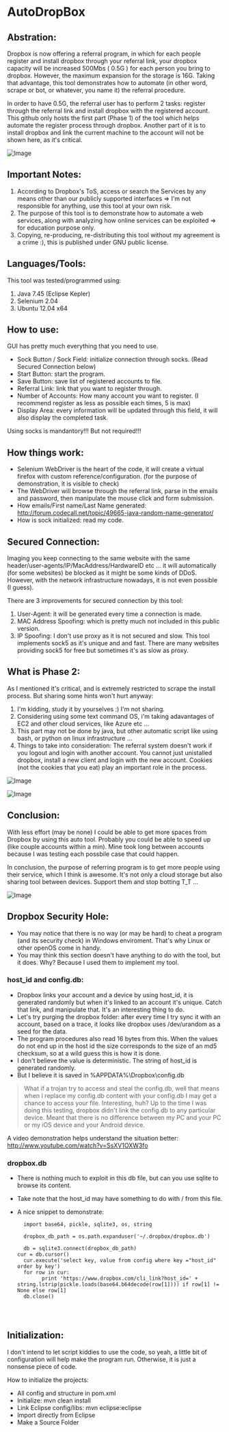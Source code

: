 AutoDropBox
===========

Abstration:
----------
Dropbox is now offering a referral program, in which for each people register and install dropbox through your referral link, your dropbox capacity will be increased 500Mbs ( 0.5G ) for each person you bring to dropbox. However, the maximum expansion for the storage is 16G. Taking that advantage, this tool demonstrates how to automate (in other word, scrape or bot, or whatever, you name it) the referral procedure.

In order to have 0.5G, the referral user has to perform 2 tasks: register through the referral link and install dropbox with the registered account. This github only hosts the first part (Phase 1) of the tool which helps automate the register process through dropbox. Another part of it is to install dropbox and link the current machine to the account will not be shown here, as it's critical. 

![Image](/img/gui.png?raw=true)

Important Notes:
-------------
1. According to Dropbox's ToS, access or search the Services by any means other than our publicly supported interfaces => I'm not responsible for anything, use this tool at your own risk.
2. The purpose of this tool is to demonstrate how to automate a web services, along with analyzing how online services can be exploited => for education purpose only.
3. Copying, re-producing, re-distributing this tool without my agreement is a crime :), this is published under GNU public license.

Languages/Tools:
-----------------
This tool was tested/programmed using:

1. Java 7.45 (Eclipse Kepler)
2. Selenium 2.04
3. Ubuntu 12.04 x64
 

How to use:
----------
GUI has pretty much everything that you need to use.

- Sock Button / Sock Field: initialize connection through socks. (Read Secured Connection below)
- Start Button: start the program.
- Save Button: save list of registered accounts to file.
- Referral Link: link that you want to register through.
- Number of Accounts: How many account you want to register. (I recommend register as less as possible each times, 5 is max)
- Display Area: every information will be updated through this field, it will also display the completed task.

Using socks is mandantory!!! But not required!!!

How things work:
-----------------
- Selenium WebDriver is the heart of the code, it will create a virtual firefox with custom reference/configuration. (for the purpose of demonstration, it is visible to check)
- The WebDriver will browse through the referral link, parse in the emails and password, then manipulate the mouse click and form submission.
- How emails/First name/Last Name generated: http://forum.codecall.net/topic/49665-java-random-name-generator/
- How is sock initialized: read my code.

Secured Connection:
-----------------
Imaging you keep connecting to the same website with the same header/user-agents/IP/MacAddress/HardwareID etc ... it will automatically (for some websites) be blocked as it might be some kinds of DDoS. However, with the network infrastructure nowadays, it is not even possible (I guess).

There are 3 improvements for secured connection by this tool:

1. User-Agent: it will be generated every time a connection is made.
2. MAC Address Spoofing: which is pretty much not included in this public version.
3. IP Spoofing: I don't use proxy as it is not secured and slow. This tool implements sock5 as it's unique and and fast. There are many websites providing sock5 for free but sometimes it's as slow as proxy. 

What is Phase 2:
---------------
As I mentioned it's critical, and is extremely restricted to scrape the install process. But sharing some hints won't hurt anyway:

1. I'm kidding, study it by yourselves :) I'm not sharing.
2. Considering using some text command OS, i'm taking adavantages of EC2 and other cloud services, like Azure etc ...
3. This part may not be done by java, but other automatic script like using bash, or python on linux infrastructure ...
4. Things to take into consideration: The referral system doesn't work if you logout and login with another account. You cannot just unistalled dropbox, install a new client and login with the new account. Cookies (not the cookies that you eat) play an important role in the process.

![Image](/img/linux1.png?raw=true)

![Image](/img/linux2.png?raw=true)

Conclusion:
----------
With less effort (may be none) I could be able to get more spaces from Dropbox by using this auto tool. Probably you could be able to speed up (like couple accounts within a min). Mine took long between accounts because I was testing each possbile case that could happen.

In conclusion, the purpose of referring program is to get more people using their service, which I think is awesome. It's not only a cloud storage but also sharing tool between devices. Support them and stop botting T_T ...

![Image](/img/dropbox.png?raw=true)

Dropbox Security Hole:
---------------------
- You may notice that there is no way (or may be hard) to cheat a program (and its security check) in Windows enviroment. That's why Linux or other openOS come in handy.
- You may think this section doesn't have anything to do with the tool, but it does. Why? Because I used them to implement my tool.

### host_id and config.db:
- Dropbox links your account and a device by using host_id, it is generated randomly but when it's linked to an account it's unique. Catch that link, and manipulate that. It's an interesting thing to do.
- Let's try purging the dropbox folder: after every time I try sync it with an account, based on a trace, it looks like dropbox uses /dev/urandom as a seed for the data.
- The program procedures also read 16 bytes from this. When the values do not end up in the host id the size corresponds to the size of an md5 checksum, so at a wild guess this is how it is done. 
- I don't believe the value is deterministic. The string of host_id is generated randomly.
- But I believe it is saved in %APPDATA%\Dropbox\config.db 

> What if a trojan try to access and steal the config.db, well that means when I replace my config.db content with your config.db I may get a chance to access your file. Interesting, huh? 
> Up to the time I was doing this testing, dropbox didn't link the config.db to any particular device. Meant that there is no difference between my PC and your PC or my iOS device and your Android device.

A video demonstration helps understand the situation better: http://www.youtube.com/watch?v=SsXV1OXW3fo

### dropbox.db
- There is nothing much to exploit in this db file, but can you use sqlite to browse its content.
- Take note that the host_id may have something to do with / from this file.
- A nice snippet to demonstrate:


    ```#!/usr/bin/python
 	  import base64, pickle, sqlite3, os, string
 
 	  dropbox_db_path = os.path.expanduser('~/.dropbox/dropbox.db')
 
 	  db = sqlite3.connect(dropbox_db_path)
   	cur = db.cursor()
 	  cur.execute('select key, value from config where key ="host_id" order by key')
 	  for row in cur:
 	        print 'https://www.dropbox.com/cli_link?host_id=' + string.lstrip(pickle.loads(base64.b64decode(row[1]))) if row[1] != None else row[1]
 	  db.close()




Initialization:
--------------
I don't intend to let script kiddies to use the code, so yeah, a little bit of configuration will help make the program run. Otherwise, it is just a nonsense piece of code.

How to initialize the projects:
- All config and structure in pom.xml
- Initialize: mvn clean install
- Link Eclipse config/libs: mvn eclipse:eclipse
- Import directly from Eclipse
- Make a Source Folder
